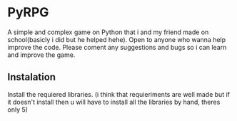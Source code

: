 # PyRPG
A simple and complex game on Python that i and my friend made on school(basicly i did but he helped hehe). Open to anyone who wanna help improve the code. Please coment any suggestions and bugs so i can learn and improve the game.

## Instalation
Install the requiered libraries. (i think that requieriments are well made but if it doesn't install then u will have to install all the libraries by hand, theres only 5)
``` pip install requieriments.txt

